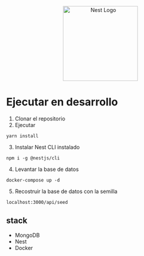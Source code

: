 <p align="center">
  <a href="http://nestjs.com/" target="blank"><img src="https://nestjs.com/img/logo-small.svg" width="200" alt="Nest Logo" /></a>
</p>

# Ejecutar en desarrollo

1. Clonar el repositorio
2. Ejecutar

```
yarn install
```

3. Instalar Nest CLI instalado

```
npm i -g @nestjs/cli
```

4. Levantar la base de datos

```
docker-compose up -d
```
5. Recostruir la base de datos con la semilla
```
localhost:3000/api/seed
```

## stack 
* MongoDB
* Nest
* Docker